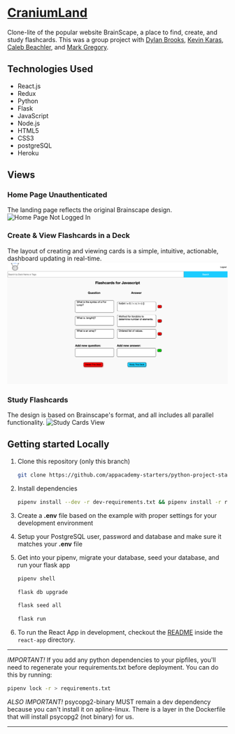 # <a href="https://craniumland.herokuapp.com/">CraniumLand</a>

Clone-lite of the popular website BrainScape, a place to find, create, and study flashcards. This was a group project with <a href="https://github.com/dylanbrooks" target="_blank">Dylan Brooks</a>, <a href="https://github.com/KevinKaras" target="_blank">Kevin Karas</a>, <a href="https://github.com/cpbeachler" target="_blank">Caleb Beachler</a>, and <a href="https://github.com/JamarkG" target="_blank">Mark Gregory</a>.

## Technologies Used

- React.js
- Redux
- Python
- Flask
- JavaScript
- Node.js
- HTML5
- CSS3
- postgreSQL
- Heroku

## Views

### Home Page Unauthenticated
The landing page reflects the original Brainscape design.
![Home Page Not Logged In](/react-app/public/images/UnprotectedHome.png "Home Page")

### Create & View Flashcards in a Deck
The layout of creating and viewing cards is a simple, intuitive, actionable, dashboard updating in real-time.
![Create & View Cards](/react-app/public/images/CreateViewCards.png "Create & View Cards")

### Study Flashcards
The design is based on Brainscape's format, and all includes all parallel functionality.
![Study Cards View](/react-app/public/images/UnprotectedHome.png "Study Cards View")

## Getting started Locally

1. Clone this repository (only this branch)

   ```bash
   git clone https://github.com/appacademy-starters/python-project-starter.git
   ```

2. Install dependencies

      ```bash
      pipenv install --dev -r dev-requirements.txt && pipenv install -r requirements.txt
      ```

3. Create a **.env** file based on the example with proper settings for your
   development environment
4. Setup your PostgreSQL user, password and database and make sure it matches your **.env** file

5. Get into your pipenv, migrate your database, seed your database, and run your flask app

   ```bash
   pipenv shell
   ```

   ```bash
   flask db upgrade
   ```

   ```bash
   flask seed all
   ```

   ```bash
   flask run
   ```

6. To run the React App in development, checkout the [README](./react-app/README.md) inside the `react-app` directory.

***
*IMPORTANT!*
   If you add any python dependencies to your pipfiles, you'll need to regenerate your requirements.txt before deployment.
   You can do this by running:

   ```bash
   pipenv lock -r > requirements.txt
   ```

*ALSO IMPORTANT!*
   psycopg2-binary MUST remain a dev dependency because you can't install it on apline-linux.
   There is a layer in the Dockerfile that will install psycopg2 (not binary) for us.
***

<!-- ## Deploy to Heroku

1. Create a new project on Heroku
2. Under Resources click "Find more add-ons" and add the add on called "Heroku Postgres"
3. Install the [Heroku CLI](https://devcenter.heroku.com/articles/heroku-command-line)
4. Run

   ```bash
   heroku login
   ```

5. Login to the heroku container registry

   ```bash
   heroku container:login
   ```

6. Update the `REACT_APP_BASE_URL` variable in the Dockerfile.
   This should be the full URL of your Heroku app: i.e. "https://flask-react-aa.herokuapp.com"
7. Push your docker container to heroku from the root directory of your project.
   This will build the dockerfile and push the image to your heroku container registry

   ```bash
   heroku container:push web -a {NAME_OF_HEROKU_APP}
   ```

8. Release your docker container to heroku

   ```bash
   heroku container:release web -a {NAME_OF_HEROKU_APP}
   ```

9. set up your database:

   ```bash
   heroku run -a {NAME_OF_HEROKU_APP} flask db upgrade
   heroku run -a {NAME_OF_HEROKU_APP} flask seed all
   ```

10. Under Settings find "Config Vars" and add any additional/secret .env variables.

11. profit --> 

